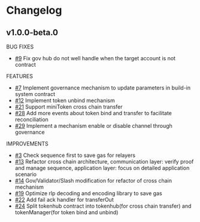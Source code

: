 # Changelog

## v1.0.0-beta.0

BUG FIXES
* [\#9](https://github.com/binance-chain/bsc-genesis-contract/pull/9) Fix gov hub do not well handle when the target account is not contract

FEATURES
* [\#7](https://github.com/binance-chain/bsc-genesis-contract/pull/7) Implement governance mechanism to update parameters in build-in system contract
* [\#12](https://github.com/binance-chain/bsc-genesis-contract/pull/12) Implement token unbind mechanism
* [\#21](https://github.com/binance-chain/bsc-genesis-contract/pull/21) Support miniToken cross chain transfer
* [\#28](https://github.com/binance-chain/bsc-genesis-contract/pull/28) Add more events about token bind and transfer to facilitate reconciliation
* [\#29](https://github.com/binance-chain/bsc-genesis-contract/pull/29) Implement a mechanism enable or disable channel through governance

IMPROVEMENTS
* [\#3](https://github.com/binance-chain/bsc-genesis-contract/pull/3) Check sequence first to save gas for relayers
* [\#13](https://github.com/binance-chain/bsc-genesis-contract/pull/13) Refactor cross chain architecture, communication layer: verify proof and manage sequence, application layer: focus on detailed application scenario
* [\#14](https://github.com/binance-chain/bsc-genesis-contract/pull/14) Gov/Validator/Slash modification for refactor of cross chain mechanism
* [\#19](https://github.com/binance-chain/bsc-genesis-contract/pull/19) Optimize rlp decoding and encoding library to save gas
* [\#22](https://github.com/binance-chain/bsc-genesis-contract/pull/22) Add fail ack handler for transferOut
* [\#24](https://github.com/binance-chain/bsc-genesis-contract/pull/24) Split tokenhub contract into tokenhub(for cross chain transfer) and tokenManager(for token bind and unbind)
